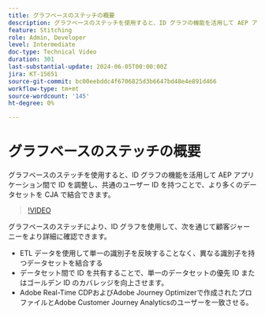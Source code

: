 ```yaml
---
title: グラフベースのステッチの概要
description: グラフベースのステッチを使用すると、ID グラフの機能を活用して AEP アプリケーション間で ID を調整し、共通のユーザー ID を持つことで、より多くのデータセットを CJA で結合できます。
feature: Stitching
role: Admin, Developer
level: Intermediate
doc-type: Technical Video
duration: 301
last-substantial-update: 2024-06-05T00:00:00Z
jira: KT-15651
source-git-commit: bc00eebddc4f6706825d3b6647bd48e4e891d466
workflow-type: tm+mt
source-wordcount: '145'
ht-degree: 0%

---
```



# グラフベースのステッチの概要

グラフベースのステッチを使用すると、ID グラフの機能を活用して AEP アプリケーション間で ID を調整し、共通のユーザー ID を持つことで、より多くのデータセットを CJA で結合できます。

>[!VIDEO](https://video.tv.adobe.com/v/3429528/?learn=on)

グラフベースのステッチにより、ID グラフを使用して、次を通じて顧客ジャーニーをより詳細に確認できます。

* ETL データを使用して単一の識別子を反映することなく、異なる識別子を持つデータセットを結合する
* データセット間で ID を共有することで、単一のデータセットの優先 ID またはゴールデン ID のカバレッジを向上させます。
* Adobe Real-Time CDPおよびAdobe Journey Optimizerで作成されたプロファイルとAdobe Customer Journey Analyticsのユーザーを一致させる。
